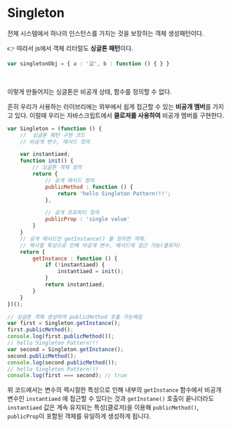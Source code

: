 # Singleton

전체 시스템에서 하나의 인스턴스를 가지는 것을 보장하는 객체 생성패턴이다.
</br>

:point_right: 따라서 js에서 객체 리터럴도 **싱글톤 패턴**이다.
</br>

```js
var singletonObj = { a : '값', b : function () { } }
```

</br>

이렇게 만들어지는 싱글톤은 비공개 상태, 함수를 정의할 수 없다.
</br>

흔히 우리가 사용하는 라이브리에는 외부에서 쉽게 접근할 수 있는 **비공개 멤버**를 가지고 있다. 이럴때 우리는 자바스크립트에서 **클로져를 사용하여** 비공개 멤버를 구현한다.
</br>

```js
var Singleton = (function () {
    //  싱글톤 패턴 구현 코드
    // 비공개 변수, 메서드 정의

    var instantiaed;
    function init() {
        // 싱글톤 객체 정의
        return {
            // 공개 메서드 정의
            publicMethod : function () { 
                return 'hello Singleton Pattern!!!';
            },

            // 공개 프로퍼티 정의
            publicProp : 'single value'
        }
    }
    // 공개 메서드인 getInstance() 를 정의한 객체.
    // 렉시컬 특성으로 인해 비공개 변수, 메서드에 접근 가능(클로저)
    return {
        getInstance : function () {
            if (!instantiaed) {
                instantiaed = init();
            }
            return instantiaed;
        }
    }
})();

// 싱글톤 객체 생성하여 publicMethod 호출 가능해짐
var first = Singleton.getInstance();
first.publicMethod();
console.log(first.publicMethod());
// hello Singleton Pattern!!!
var second = Singleton.getInstance();
second.publicMethod();
console.log(second.publicMethod());
// hello Singleton Pattern!!!
console.log(first === second); // true
```

위 코드에서는 변수의 렉시컬한 특성으로 인해 내부의 `getInstance` 함수에서 비공개 변수인 `instantiaed` 에 접근할 수 있다는 것과 `getInstane()` 호출이 끝나더라도 `instantiaed` 값은 계속 유지되는 특성(클로저)을 이용해 `publicMethod()`, `publicProp`이 포함된 객체를 유일하게 생성하게 됩니다.